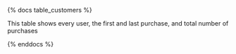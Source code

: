 {% docs table_customers %}

This table shows every user, the first and last purchase, and total number of purchases


{% enddocs %}